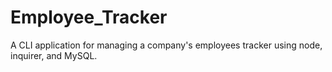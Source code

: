 # Employee_Tracker
A CLI application for managing a company's employees tracker using node, inquirer, and MySQL.
